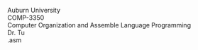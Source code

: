 Auburn University<br>
COMP-3350<br>
Computer Organization and Assemble Language Programming<br>
Dr. Tu<br>
.asm
